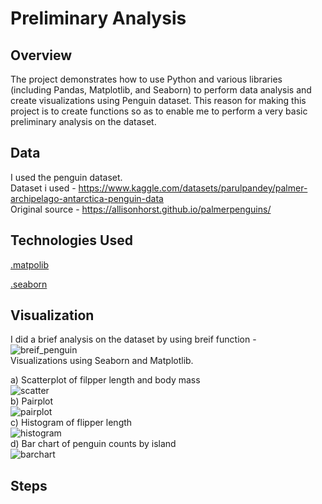# Preliminary Analysis
## Overview
The project demonstrates how to use Python and various libraries (including Pandas, Matplotlib, and Seaborn) to perform data analysis and create visualizations using Penguin dataset. This reason for making this project is to create functions so as to enable me to perform a very basic preliminary analysis on the dataset.
## Data
I used the penguin dataset.  
Dataset i used - https://www.kaggle.com/datasets/parulpandey/palmer-archipelago-antarctica-penguin-data  
Original source - https://allisonhorst.github.io/palmerpenguins/
## Technologies Used
[.matpolib](https://matplotlib.org/)  

[.seaborn](https://seaborn.pydata.org/)
## Visualization
I did a brief analysis on the dataset by using breif function -
![breif_penguin](https://user-images.githubusercontent.com/78250442/231426545-0ab6391a-4a40-4c43-8e95-f225df23a23f.jpg)  
Visualizations using Seaborn and Matplotlib.  

a) Scatterplot of filpper length and body mass  
![scatter](https://user-images.githubusercontent.com/78250442/231428644-2141d22f-673f-425e-84dc-aa9764e71588.jpg)  
b) Pairplot  
![pairplot](https://user-images.githubusercontent.com/78250442/231428713-166b2840-8a37-417e-81f2-3a1c40047aa2.jpg)  
c) Histogram of flipper length  
![histogram](https://user-images.githubusercontent.com/78250442/231429296-2c692675-8431-4a05-94d7-669eb3d236e6.jpg)  
d) Bar chart of penguin counts by island  
![barchart](https://user-images.githubusercontent.com/78250442/231429471-9907ffe6-8c62-4fa3-b81d-a3c21d6ab7ff.jpg)

## Steps
